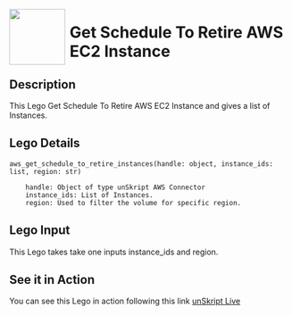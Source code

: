 [<img align="left" src="https://unskript.com/assets/favicon.png" width="100" height="100" style="padding-right: 5px">](https://unskript.com/assets/favicon.png) 
<h1>Get Schedule To Retire AWS EC2 Instance </h1>

## Description
This Lego Get Schedule To Retire AWS EC2 Instance and gives a list of Instances.


## Lego Details

    aws_get_schedule_to_retire_instances(handle: object, instance_ids: list, region: str)

        handle: Object of type unSkript AWS Connector
        instance_ids: List of Instances.
        region: Used to filter the volume for specific region.

## Lego Input
This Lego takes take one inputs instance_ids and region. 


## See it in Action

You can see this Lego in action following this link [unSkript Live](https://unskript.com)
